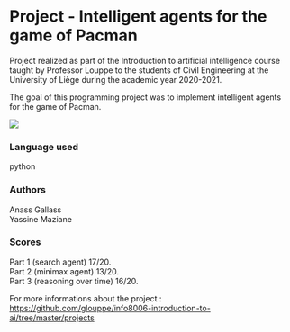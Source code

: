 
# Project - Intelligent agents for the game of Pacman

Project realized as part of the Introduction to artificial intelligence course taught by Professor Louppe to the students of Civil Engineering at the University of Liège during the academic year 2020-2021. </br>

The goal of this programming project was to implement intelligent agents for the game of Pacman. 

<img src="http://ai.berkeley.edu/images/pacman_game.gif" />

### Language used
python 

### Authors

Anass Gallass </br>
Yassine Maziane

### Scores

Part 1 (search agent) 17/20. </br>
Part 2 (minimax agent) 13/20. </br>
Part 3 (reasoning over time) 16/20. </br>

For more informations about the project : </br> 
https://github.com/glouppe/info8006-introduction-to-ai/tree/master/projects

